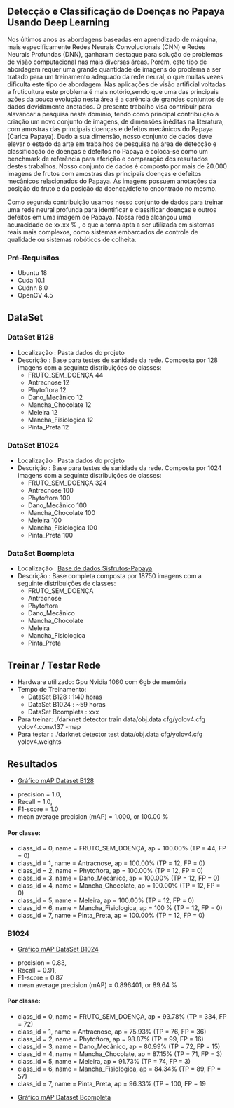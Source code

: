 ## Detecção e Classificação de Doenças no Papaya Usando Deep Learning
Nos últimos anos as abordagens baseadas em aprendizado de máquina, mais especificamente Redes Neurais Convolucionais (CNN) e Redes Neurais Profundas (DNN), ganharam destaque para solução de problemas de visão computacional nas mais diversas áreas. Porém, este tipo de abordagem requer uma grande quantidade de imagens do problema a ser tratado para um treinamento adequado da rede neural, o que muitas vezes dificulta este tipo de abordagem. Nas aplicações de visão artificial voltadas a fruticultura este problema é mais notório,sendo que uma das principais azões da pouca evolução nesta área é a carência de grandes conjuntos de dados devidamente anotados. O presente trabalho visa contribuir para alavancar a pesquisa neste domínio, tendo como principal contribuição a criação um novo conjunto de imagens, de dimensões inéditas na literatura, com amostras das principais doenças e defeitos mecânicos do Papaya (Carica Papaya).  Dado a sua dimensão, nosso conjunto de dados deve elevar o estado da arte em trabalhos de pesquisa na área de detecção e classificação de doenças e defeitos no Papaya e coloca-se como um benchmark de referência para aferição e comparação dos resultados destes trabalhos. Nosso conjunto de dados é composto por mais de 20.000 imagens de frutos com amostras das principais doenças e defeitos mecânicos relacionados do Papaya. As imagens possuem anotações da posição do fruto e da posição da doença/defeito encontrado no mesmo.

Como segunda contribuição usamos nosso conjunto de dados para treinar uma rede neural profunda para identificar e classificar doenças e outros defeitos em uma imagem de Papaya. Nossa rede alcançou uma acuracidade de xx.xx % , o que a torna apta a ser utilizada em sistemas reais mais complexos, como sistemas embarcados de controle de qualidade ou sistemas robóticos de colheita.

### Pré-Requisitos
- Ubuntu 18
- Cuda 10.1
- Cudnn 8.0
- OpenCV 4.5

## DataSet
### DataSet B128 
- Localização : Pasta dados do projeto
- Descrição   : Base para testes de sanidade da rede. Composta por 128 imagens com a seguinte distribuições de classes:
  * FRUTO_SEM_DOENÇA 	  44
  * Antracnose		        12  
  * Phytoftora		        12	
  * Dano_Mecânico		     12
  * Mancha_Chocolate	   12	
  * Meleira			          12
  * Mancha_Fisiologica  12
  * Pinta_Preta		       12

### DataSet B1024
- Localização : Pasta dados do projeto
- Descrição   : Base para testes de sanidade da rede. Composta por 1024 imagens com a seguinte distribuições de classes:
  * FRUTO_SEM_DOENÇA 	  324
  * Antracnose		        100
  * Phytoftora		        100	 
  * Dano_Mecânico		     100
  * Mancha_Chocolate	   100	
  * Meleira			          100
  * Mancha_Fisiologica  100
  * Pinta_Preta		       100
  
### DataSet Bcompleta
- Localização : [Base de dados Sisfrutos-Papaya](https://drive.google.com/drive/folders/10fuLRYK2NFqAo6TMYYjl8ulD7OdlVvZ5)
- Descrição   : Base completa composta por 18750 imagens com a seguinte distribuições de classes:
  * FRUTO_SEM_DOENÇA 	  
  * Antracnose		        
  * Phytoftora		        
  * Dano_Mecânico		     
  * Mancha_Chocolate	   
  * Meleira			          
  * Mancha_Fisiologica 
  * Pinta_Preta		       

## Treinar / Testar Rede
- Hardware utilizado: Gpu Nvidia 1060 com 6gb de memória
- Tempo de Treinamento: 
  * DataSet B128  : 1:40 horas
  * DataSet B1024 : ~59 horas
  * DataSet Bcompleta : xxx
- Para treinar: ./darknet detector train data/obj.data cfg/yolov4.cfg yolov4.conv.137 -map
- Para testar : ./darknet detector test data/obj.data cfg/yolov4.cfg yolov4.weights

## Resultados
- [Gráfico mAP Dataset B128](results/chartb128.png)
* precision = 1.0, 
* Recall    = 1.0, 
* F1-score  = 1.0
* mean average precision (mAP) = 1.000, or 100.00 %
#### Por classe:
* class_id = 0, name = FRUTO_SEM_DOENÇA, ap = 100.00%  (TP = 44, FP = 0) 
* class_id = 1, name = Antracnose,       ap = 100.00%  (TP = 12, FP = 0) 
* class_id = 2, name = Phytoftora,       ap = 100.00%  (TP = 12, FP = 0) 
* class_id = 3, name = Dano_Mecânico,    ap = 100.00%  (TP = 12, FP = 0) 
* class_id = 4, name = Mancha_Chocolate, ap = 100.00%  (TP = 12, FP = 0) 
* class_id = 5, name = Meleira,          ap = 100.00%  (TP = 12, FP = 0) 
* class_id = 6, name = Mancha_Fisiologica, ap = 100 %  (TP = 12, FP = 0) 
* class_id = 7, name = Pinta_Preta,      ap = 100.00%  (TP = 12, FP = 0)

### B1024
- [Gráfico mAP DataSet B1024](results/chart.png)
* precision = 0.83, 
* Recall    = 0.91, 
* F1-score  = 0.87
* mean average precision (mAP) = 0.896401, or 89.64 %

#### Por classe:
* class_id = 0, name = FRUTO_SEM_DOENÇA,     ap = 93.78%        (TP = 334, FP = 72)
* class_id = 1, name = Antracnose,             ap = 75.93%        (TP = 76, FP = 36)
* class_id = 2, name = Phytoftora,             ap = 98.87%        (TP = 99, FP = 16)
* class_id = 3, name = Dano_Mecânico,         ap = 80.99%        (TP = 72, FP = 15)
* class_id = 4, name = Mancha_Chocolate,         ap = 87.15%        (TP = 71, FP = 3)
* class_id = 5, name = Meleira,             ap = 91.73%        (TP = 74, FP = 3)
* class_id = 6, name = Mancha_Fisiologica,         ap = 84.34%        (TP = 89, FP = 57)
* class_id = 7, name = Pinta_Preta,             ap = 96.33%        (TP = 100, FP = 19


- [Gráfico mAP Dataset Bcompleta](results/chartCompleta.png)
